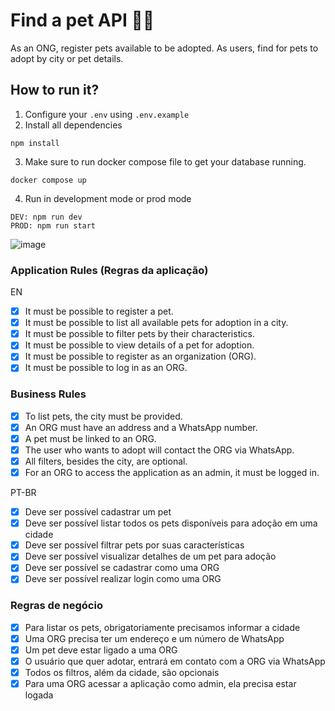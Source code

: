 # Find a pet API 🐶🐱

As an ONG, register pets available to be adopted. As users, find for pets to adopt by city or pet details.

## How to run it?

1. Configure your `.env` using `.env.example`
2. Install all dependencies

```
npm install
```

3. Make sure to run docker compose file to get your database running.

```
docker compose up
```


4. Run in development mode or prod mode
```
DEV: npm run dev
PROD: npm run start
```

![image](https://github.com/user-attachments/assets/e993ed79-5441-43f1-8e84-43590efcca52)

### Application Rules (Regras da aplicação)

EN

- [x] It must be possible to register a pet.
- [x] It must be possible to list all available pets for adoption in a city.
- [x] It must be possible to filter pets by their characteristics.
- [x] It must be possible to view details of a pet for adoption.
- [x] It must be possible to register as an organization (ORG).
- [x] It must be possible to log in as an ORG.

### Business Rules

- [x] To list pets, the city must be provided.
- [x] An ORG must have an address and a WhatsApp number.
- [x] A pet must be linked to an ORG.
- [x] The user who wants to adopt will contact the ORG via WhatsApp.
- [x] All filters, besides the city, are optional.
- [x] For an ORG to access the application as an admin, it must be logged in.

PT-BR

- [x] Deve ser possível cadastrar um pet
- [x] Deve ser possível listar todos os pets disponíveis para adoção em uma cidade
- [x] Deve ser possível filtrar pets por suas características
- [x] Deve ser possível visualizar detalhes de um pet para adoção
- [x] Deve ser possível se cadastrar como uma ORG
- [x] Deve ser possível realizar login como uma ORG

### Regras de negócio

- [x] Para listar os pets, obrigatoriamente precisamos informar a cidade
- [x] Uma ORG precisa ter um endereço e um número de WhatsApp
- [x] Um pet deve estar ligado a uma ORG
- [x] O usuário que quer adotar, entrará em contato com a ORG via WhatsApp
- [x] Todos os filtros, além da cidade, são opcionais
- [x] Para uma ORG acessar a aplicação como admin, ela precisa estar logada
